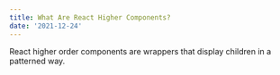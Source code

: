 ```yaml
---
title: What Are React Higher Components?
date: '2021-12-24'
---
```


React higher order components are wrappers that display children in a patterned way.